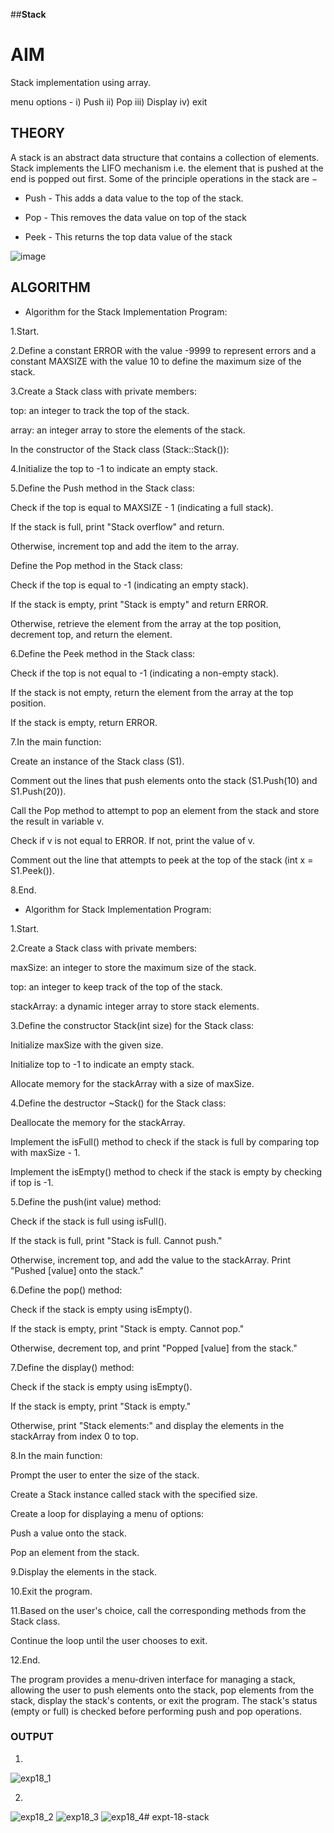 ##**Stack**
# **AIM**

Stack implementation using array.

menu options - i) Push ii) Pop iii) Display iv) exit

## **THEORY**

A stack is an abstract data structure that contains a collection of elements. Stack implements the LIFO mechanism i.e. the element that is pushed at the end is popped out first. Some of the principle operations in the stack are −

- Push - This adds a data value to the top of the stack.

- Pop - This removes the data value on top of the stack

- Peek - This returns the top data value of the stack

![image](https://github.com/Purvansha022609/Stack/assets/139473344/539f0a75-7b89-48b2-82c5-fcf638478bc7)

## **ALGORITHM**

- Algorithm for the Stack Implementation Program:

1.Start.

2.Define a constant ERROR with the value -9999 to represent errors and a constant MAXSIZE with the value 10 to define the maximum size of the stack.

3.Create a Stack class with private members:

top: an integer to track the top of the stack.

array: an integer array to store the elements of the stack.

In the constructor of the Stack class (Stack::Stack()):


4.Initialize the top to -1 to indicate an empty stack.

5.Define the Push method in the Stack class:

Check if the top is equal to MAXSIZE - 1 (indicating a full stack).

If the stack is full, print "Stack overflow" and return.

Otherwise, increment top and add the item to the array.

Define the Pop method in the Stack class:

Check if the top is equal to -1 (indicating an empty stack).

If the stack is empty, print "Stack is empty" and return ERROR.

Otherwise, retrieve the element from the array at the top position, decrement top, and return the element.

6.Define the Peek method in the Stack class:

Check if the top is not equal to -1 (indicating a non-empty stack).

If the stack is not empty, return the element from the array at the top position.

If the stack is empty, return ERROR.

7.In the main function:

Create an instance of the Stack class (S1).

Comment out the lines that push elements onto the stack (S1.Push(10) and S1.Push(20)).

Call the Pop method to attempt to pop an element from the stack and store the result in variable v.

Check if v is not equal to ERROR. If not, print the value of v.

Comment out the line that attempts to peek at the top of the stack (int x = S1.Peek()).

8.End.

- Algorithm for Stack Implementation Program:

1.Start.

2.Create a Stack class with private members:

maxSize: an integer to store the maximum size of the stack.

top: an integer to keep track of the top of the stack.

stackArray: a dynamic integer array to store stack elements.

3.Define the constructor Stack(int size) for the Stack class:

Initialize maxSize with the given size.

Initialize top to -1 to indicate an empty stack.

Allocate memory for the stackArray with a size of maxSize.

4.Define the destructor ~Stack() for the Stack class:

Deallocate the memory for the stackArray.

Implement the isFull() method to check if the stack is full by comparing top with maxSize - 1.

Implement the isEmpty() method to check if the stack is empty by checking if top is -1.

5.Define the push(int value) method:

Check if the stack is full using isFull().

If the stack is full, print "Stack is full. Cannot push."

Otherwise, increment top, and add the value to the stackArray. Print "Pushed [value] onto the stack."

6.Define the pop() method:

Check if the stack is empty using isEmpty().

If the stack is empty, print "Stack is empty. Cannot pop."

Otherwise, decrement top, and print "Popped [value] from the stack."

7.Define the display() method:

Check if the stack is empty using isEmpty().

If the stack is empty, print "Stack is empty."

Otherwise, print "Stack elements:" and display the elements in the stackArray from index 0 to top.

8.In the main function:

Prompt the user to enter the size of the stack.

Create a Stack instance called stack with the specified size.

Create a loop for displaying a menu of options:

Push a value onto the stack.

Pop an element from the stack.

9.Display the elements in the stack.

10.Exit the program.

11.Based on the user's choice, call the corresponding methods from the Stack class.

Continue the loop until the user chooses to exit.

12.End.

The program provides a menu-driven interface for managing a stack, allowing the user to push elements onto the stack, pop elements from the stack, display the stack's contents, or exit the program. The stack's status (empty or full) is checked before performing push and pop operations.


### **OUTPUT**

1.
![exp18_1](https://github.com/Purvansha022609/Stack/assets/139473344/dcbf5f73-a11a-4ec9-9794-a8671cd5d483)

2.
![exp18_2](https://github.com/Purvansha022609/Stack/assets/139473344/dc63a21d-0d14-4517-afb0-54339a8a3810)
![exp18_3](https://github.com/Purvansha022609/Stack/assets/139473344/719d856c-3362-47b1-8c03-923e7cb978a8)
![exp18_4](https://github.com/Purvansha022609/Stack/assets/139473344/f256d78c-9df5-466b-8b5c-b9fe8fa149a2)# expt-18-stack
